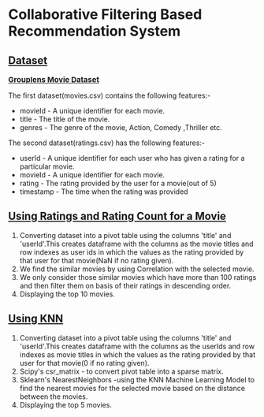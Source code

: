 # <b>Collaborative Filtering Based Recommendation System</b>

## <b><u>Dataset</u></b>

<b><a href="https://grouplens.org/datasets/movielens/latest/" style="font-size:15px;">Grouplens Movie Dataset</a></b>

The first dataset(movies.csv) contains the following features:-

- movieId - A unique identifier for each movie.
- title - The title of the movie.
- genres - The genre of the movie, Action, Comedy ,Thriller etc.

The second dataset(ratings.csv) has the following features:-

- userId - A unique identifier for each user who has given a rating for a particular movie.
- movieId - A unique identifier for each movie.
- rating - The rating provided by the user for a movie(out of 5)
- timestamp - The time when the rating was provided

## <b><u>Using Ratings and Rating Count for a Movie</u></b>
1. Converting dataset into a pivot table using the columns 'title' and 'userId'.This creates dataframe with the columns as the movie titles and row indexes as user ids in which the values as the rating provided by that user for that movie(NaN if no rating given).
2. We find the similar movies by using Correlation with the selected movie.
3. We only consider those similar movies which have more than 100 ratings and then filter them on basis of their ratings in descending order.
4. Displaying the top 10 movies.


## <b><u>Using KNN</u></b>
1. Converting dataset into a pivot table using the columns 'title' and 'userId'.This creates dataframe with the columns as the userIds and row indexes as movie titles in which the values as the rating provided by that user for that movie(0 if no rating given).
2. Scipy's csr_matrix - to convert pivot table into a sparse matrix.
3. Sklearn's NearestNeighbors -using the KNN Machine Learning Model to find the nearest movies for the selected movie based on the distance between the movies.
4. Displaying the top 5 movies.